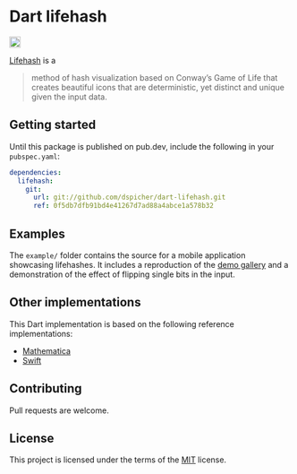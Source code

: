 Dart lifehash
=============
[<img alt="build status" src="https://img.shields.io/github/workflow/status/dspicher/dart-lifehash/Dart/master?logo=github" height="20">](https://github.com/dspicher/dart-lifehash/actions)

[Lifehash](https://github.com/BlockchainCommons/Research/blob/master/papers/bcr-2020-005-ur.md) is a
> method of hash visualization based on Conway’s Game of Life that creates beautiful icons that are deterministic, yet distinct and unique given the input data.


## Getting started
Until this package is published on pub.dev, include the following in your `pubspec.yaml`:
```yaml
dependencies:
  lifehash:
    git:
      url: git://github.com/dspicher/dart-lifehash.git
      ref: 0f5db7dfb91bd4e41267d7ad88a4abce1a578b32
```

## Examples
The `example/` folder contains the source for a mobile application showcasing lifehashes. It includes a reproduction of the [demo gallery](https://raw.githubusercontent.com/BlockchainCommons/LifeHash/master/Art/Samples-0.jpg) and a demonstration of the effect of flipping single bits in the input.

## Other implementations
This Dart implementation is based on the following reference implementations:
- [Mathematica](https://github.com/BlockchainCommons/LifeHash/tree/master/Mathematica)
- [Swift](https://github.com/BlockchainCommons/LifeHash/tree/master/Sources/LifeHash)

## Contributing
Pull requests are welcome.

## License
This project is licensed under the terms of the [MIT](https://choosealicense.com/licenses/mit/) license.
